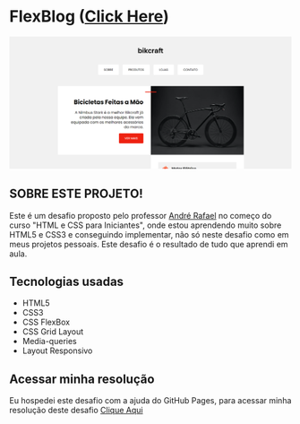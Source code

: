# FlexBlog ([Click Here](https://netinhoalves.github.io/Bikcraft/))

![Design preview for the Fylo dark theme landing page challenge](./img/preview-desktop.png)

## SOBRE ESTE PROJETO!

Este é um desafio proposto pelo professor [André Rafael](https://www.youtube.com/origamid) no começo do curso "HTML e CSS para Iniciantes", onde estou aprendendo muito sobre HTML5 e CSS3 e conseguindo implementar, não só neste desafio como em meus projetos pessoais. Este desafio é o resultado de tudo que aprendi em aula.

## Tecnologias usadas

- HTML5
- CSS3
- CSS FlexBox
- CSS Grid Layout
- Media-queries
- Layout Responsivo

## Acessar minha resolução

Eu hospedei este desafio com a ajuda do GitHub Pages, para acessar minha resolução deste desafio [Clique Aqui](https://netinhoalves.github.io/Bikcraft/)
